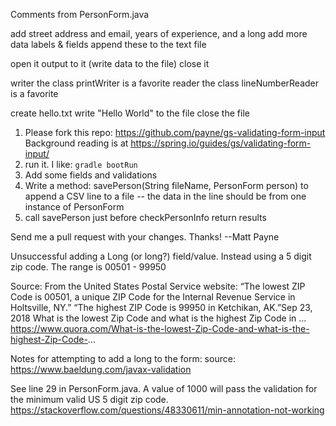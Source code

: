Comments from PersonForm.java

add street address and email, years of experience, and a long
add more data labels & fields
append these to the text file

open it
output to it (write data to the file)
close it

writer the class printWriter is a favorite
reader the class lineNumberReader is a favorite

create hello.txt
write "Hello World" to the file
close the file
    
1) Please fork this repo:
https://github.com/payne/gs-validating-form-input  
Background reading is at https://spring.io/guides/gs/validating-form-input/ 
2) run it.   I like: `gradle bootRun`
3) Add some fields and validations
4) Write a method: savePerson(String fileName, PersonForm person) to append a CSV line to a file -- the data in the line should be from one instance of PersonForm
5) call savePerson just before checkPersonInfo return results

Send me a pull request with your changes.   Thanks! --Matt Payne

Unsuccessful adding a Long (or long?) field/value.  Instead using a 5 digit zip code.  The range is 00501 - 99950

Source:
From the United States Postal Service website: “The lowest ZIP Code is 00501, a unique ZIP Code for the Internal Revenue Service in Holtsville, NY.” “The highest ZIP Code is 99950 in Ketchikan, AK.”Sep 23, 2018
What is the lowest Zip Code and what is the highest Zip Code in ...
https://www.quora.com/What-is-the-lowest-Zip-Code-and-what-is-the-highest-Zip-Code-...

Notes for attempting to add a long to the form:
source: https://www.baeldung.com/javax-validation

See line 29 in PersonForm.java.  A value of 1000 will pass the validation for the minimum valid US 5 digit zip code.
https://stackoverflow.com/questions/48330611/min-annotation-not-working